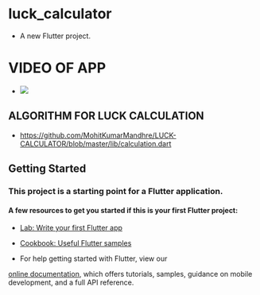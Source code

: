 # luck_calculator

- A new Flutter project.

# VIDEO OF APP

- ![](https://github.com/MohitKumarMandhre/LUCK-CALCULATOR/blob/master/GIFs-luck.gif)

## ALGORITHM FOR LUCK CALCULATION

- https://github.com/MohitKumarMandhre/LUCK-CALCULATOR/blob/master/lib/calculation.dart

## Getting Started

### This project is a starting point for a Flutter application.

#### A few resources to get you started if this is your first Flutter project:

- [Lab: Write your first Flutter app](https://flutter.dev/docs/get-started/codelab)
- [Cookbook: Useful Flutter samples](https://flutter.dev/docs/cookbook)

- For help getting started with Flutter, view our

[online documentation](https://flutter.dev/docs), which offers tutorials,
samples, guidance on mobile development, and a full API reference.
